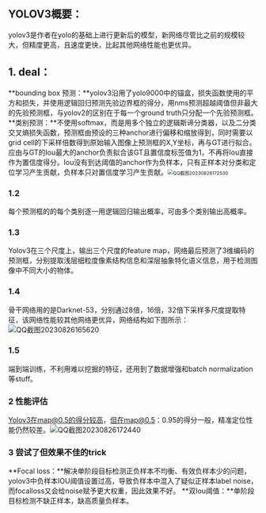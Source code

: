 ## YOLOV3概要：
yolov3是作者在yolo的基础上进行更新后的模型，新网络尽管比之前的规模较大，但精度更高，且速度更快，比起其他网络性能也更优异。

## 1. deal：
**bounding box 预测：**yolov3沿用了yolo9000中的锚盒，损失函数使用的平方和损失，并使用逻辑回归预测先验边界框的得分，用nms预测超越阈值但非最大的先验预测框，与yolov2的区别在于每一个ground truth只分配一个先验预测框。
**类别预测：**不使用softmax，而是用多个独立的逻辑斯谛分类器，以及二分类交叉熵损失函数，预测框由预设的三种anchor进行偏移和缩放得到，同时需要以grid cell的下采样倍数得到原始输入图像上预测框的X,Y坐标，再与GT进行拟合。应由与GT的Iou最大的anchor负责拟合该GT且置信度标签值为1，不再将Iou直接作为置信度得分。Iou没有到达阈值的anchor作为负样本，只有正样本对分类和定位学习产生贡献，负样本只对置信度学习产生贡献。<img src="QQ截图20230826172530.png" alt="QQ截图20230826172530" style="zoom: 67%;" />

### 1.2
每个预测框的的每个类别逐一用逻辑回归输出概率，可由多个类别输出高概率。
### 1.3
Yolov3在三个尺度上，输出三个尺度的feature map，网络最后预测了3维编码的预测框，分别提取浅层细粒度像素结构信息和深层抽象特化语义信息，用于检测图像中不同大小的物体。

### 1.4
骨干网络用的是Darknet-53，分别通过8倍，16倍，32倍下采样多尺度提取特征，该网络性能较其他网络更优异，网络结构如下图所示：
![QQ截图20230826165620](QQ截图20230826165620.png)

### 1.5
端到端训练，不利用难以挖掘的特征，还用到了数据增强和batch normalization等stuff。
### 2 性能评估
Yolov3在map@0.5的得分较高，但在map@0.5：0.95的得分一般，精准定位性能仍然较差。![QQ截图20230826172440](QQ截图20230826172440.png)
### 3 尝试了但效果不佳的trick
**Focal loss：**解决单阶段目标检测正负样本不均衡、有效负样本少的问题，yolov3中负样本IOU阈值设置过高，导致负样本中混入了疑似正样本label noise，而focalloss又会给noise赋予更大权重，因此效果不好。
**双Iou阈值：**单阶段目标检测不缺正样本，缺高质量负样本。